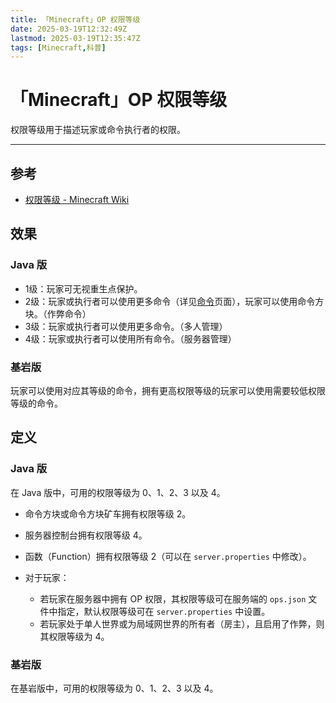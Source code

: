 ```yaml
---
title: 「Minecraft」OP 权限等级
date: 2025-03-19T12:32:49Z
lastmod: 2025-03-19T12:35:47Z
tags: [Minecraft,科普]
---
```


# 「Minecraft」OP 权限等级

权限等级用于描述玩家或命令执行者的权限。

---

## 参考

- [权限等级 - Minecraft Wiki](https://zh.minecraft.wiki/w/%E6%9D%83%E9%99%90%E7%AD%89%E7%BA%A7)

## 效果

### Java 版

- 1级：玩家可无视重生点保护。
- 2级：玩家或执行者可以使用更多命令（详见[命令](https://minecraft.fandom.com/wiki/Commands)页面），玩家可以使用命令方块。（作弊命令）
- 3级：玩家或执行者可以使用更多命令。（多人管理）
- 4级：玩家或执行者可以使用所有命令。（服务器管理）

### 基岩版

玩家可以使用对应其等级的命令，拥有更高权限等级的玩家可以使用需要较低权限等级的命令。

## 定义

### Java 版

在 Java 版中，可用的权限等级为 0、1、2、3 以及 4。

- 命令方块或命令方块矿车拥有权限等级 2。
- 服务器控制台拥有权限等级 4。
- 函数（Function）拥有权限等级 2（可以在 `server.properties` 中修改）。
- 对于玩家：

  - 若玩家在服务器中拥有 OP 权限，其权限等级可在服务端的 `ops.json` 文件中指定，默认权限等级可在 `server.properties` 中设置。
  - 若玩家处于单人世界或为局域网世界的所有者（房主），且启用了作弊，则其权限等级为 4。

### 基岩版

在基岩版中，可用的权限等级为 0、1、2、3 以及 4。
